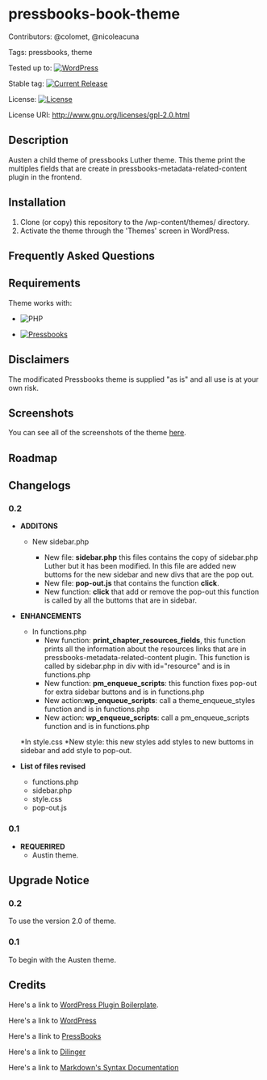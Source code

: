 # pressbooks-book-theme

Contributors: @colomet,  @nicoleacuna

Tags: pressbooks, theme

Tested up to: [![WordPress](https://img.shields.io/wordpress/v/akismet.svg)](https://wordpress.org/download/)


Stable tag: [![Current Release](https://img.shields.io/github/release/Books4Languages/pressbooks-metadata.svg)](https://github.com/Books4Languages/pressbooks-metadata/releases/latest/)

License:  [![License](https://img.shields.io/badge/license-GPL--2.0%2B-red.svg)](https://github.com/Books4Languages/pressbooks-metadata/blob/master/license.txt)

License URI: http://www.gnu.org/licenses/gpl-2.0.html

## Description  

Austen a child theme of pressbooks Luther theme. This theme print the multiples fields that are create in pressbooks-metadata-related-content plugin in the frontend.

## Installation 
1. Clone (or copy) this repository to the /wp-content/themes/ directory.
2. Activate the theme through the 'Themes' screen in WordPress.

## Frequently Asked Questions 


## Requirements 
Theme works with:

- ![PHP](https://img.shields.io/badge/PHP-5.6.X-blue.svg)

- [![Pressbooks](https://img.shields.io/badge/Pressbooks-V%203.9.9-red.svg)](https://github.com/pressbooks/pressbooks/releases/tag/3.9.9)

## Disclaimers 
The modificated Pressbooks theme is supplied "as is" and all use is at your own risk.

## Screenshots 
You can see all of the screenshots of the theme [here](https://github.com/Books4Languages/pressbooks-metadata-related_content/blob/master/pressbooks-related-content/screenshots/screenshots.md).
## Roadmap


## Changelogs 
### 0.2
* **ADDITONS**
	* New sidebar.php
 	
 		* New file: **sidebar.php** this files contains the copy of sidebar.php Luther but it has been modified. In this file are added new buttoms for the new sidebar and new divs that are the pop out.
 		* New file: **pop-out.js**  that contains the function **click**.
 		* New function: **click** that add or remove the pop-out this function is called by all the buttoms that are in sidebar.  

* **ENHANCEMENTS**

	* In functions.php
		* New function: **print_chapter_resources_fields**, this function prints all the information about the resources links that are in pressbooks-metadata-related-content plugin. This function is called by sidebar.php in div with id="resource" and is in functions.php
 		* New function: **pm_enqueue_scripts**: this function fixes pop-out for  extra sidebar buttons and is in functions.php
 		* New action:**wp_enqueue_scripts**: call a theme_enqueue_styles function and is in functions.php
 		* New action: **wp_enqueue_scripts**: call a pm_enqueue_scripts function and is in functions.php
 	
 	*In style.css
 		*New style: this new styles add styles to new buttoms in sidebar and add style to pop-out.
 		

* **List of files revised**

	* functions.php
	* sidebar.php
	* style.css
	* pop-out.js


### 0.1
* **REQUERIRED**
	* Austin theme.

## Upgrade Notice 
### 0.2
To use the version 2.0 of theme.
### 0.1
To begin with the Austen  theme.

## Credits 
Here's a link to [WordPress Plugin Boilerplate](http://wppb.io/).

Here's a link to [WordPress](https://wordpress.org/)

Here's a llink to [PressBooks](https://pressbooks.org/get-involved/)

Here's a link to [Dilinger](http://dillinger.io/)

Here's a link to [Markdown's Syntax Documentation](https://daringfireball.net/projects/markdown/syntax)



